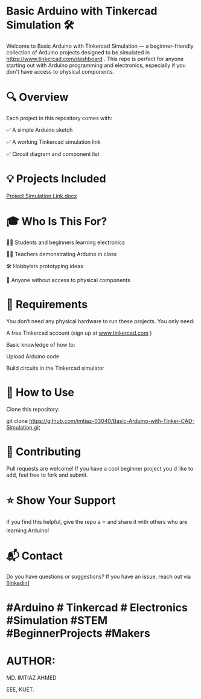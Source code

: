 
# Basic Arduino with Tinkercad Simulation 🛠️

Welcome to Basic Arduino with Tinkercad Simulation — a beginner-friendly collection of Arduino projects designed to be simulated in https://www.tinkercad.com/dashboard . This repo is perfect for anyone starting out with Arduino programming and electronics, especially if you don't have access to physical components.

# 🔍 Overview

Each project in this repository comes with:

✅ A simple Arduino sketch

✅ A working Tinkercad simulation link

✅ Circuit diagram and component list
# 💡 Projects Included
[Project Simulation Link.docx](https://github.com/user-attachments/files/21138920/Project.Simulation.Link.docx)


# 🎓 Who Is This For?

🧑‍🎓 Students and beginners learning electronics

👩‍🏫 Teachers demonstrating Arduino in class

🛠️ Hobbyists prototyping ideas

🧪 Anyone without access to physical components

# 🔧 Requirements

You don’t need any physical hardware to run these projects. You only need:

A free Tinkercad account (sign up at www.tinkercad.com )

Basic knowledge of how to:

Upload Arduino code

Build circuits in the Tinkercad simulator

# 🚀 How to Use
Clone this repository:

git clone https://github.com/imtiaz-03040/Basic-Arduino-with-Tinker-CAD-Simulation.git

# 🙌 Contributing

Pull requests are welcome! If you have a cool beginner project you'd like to add, feel free to fork and submit.



# ⭐ Show Your Support

If you find this helpful, give the repo a ⭐ and share it with others who are learning Arduino!

# 📬 Contact 

Do you have questions or suggestions? If you have an issue, reach out via [[linkedin]](https://www.linkedin.com/in/md-imtiaz-ahmed-53a929341?utm_source=share&utm_campaign=share_via&utm_content=profile&utm_medium=android_app)

# #Arduino # Tinkercad # Electronics #Simulation #STEM #BeginnerProjects #Makers

# AUTHOR:

MD. IMTIAZ AHMED

EEE, KUET.






